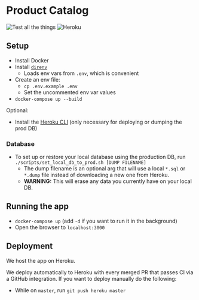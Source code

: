 # Product Catalog

![Test all the things](https://github.com/quiltyweb/productcatalog/workflows/Test%20all%20the%20things/badge.svg)
![Heroku](https://heroku-badge.herokuapp.com/?app=productcatalog)

## Setup

- Install Docker
- Install [`direnv`](https://direnv.net/)
  - Loads env vars from `.env`, which is convenient
- Create an env file:
  - `cp .env.example .env`
  - Set the uncommented env var values
- `docker-compose up --build`

Optional:
- Install the [Heroku CLI](https://devcenter.heroku.com/articles/heroku-cli) (only necessary for deploying or dumping the prod DB)

### Database
- To set up or restore your local database using the production DB, run `./scripts/set_local_db_to_prod.sh [DUMP FILENAME]`
  - The dump filename is an optional arg that will use a local `*.sql` or `*.dump` file instead of downloading a new one from Heroku.
  - **WARNING:** This will erase any data you currently have on your local DB.

## Running the app

- `docker-compose up` (add `-d` if you want to run it in the background)
- Open the browser to `localhost:3000`

## Deployment

We host the app on Heroku.

We deploy automatically to Heroku with every merged PR that passes CI via a GitHub integration. If you want to deploy manually do the following:
- While on `master`, run `git push heroku master`

